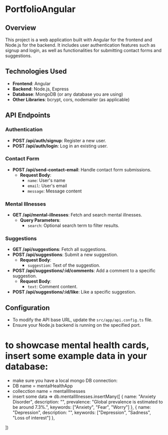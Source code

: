 # PortfolioAngular
## Overview

This project is a web application built with Angular for the frontend and Node.js for the backend. It includes user authentication features such as signup and login, as well as functionalities for submitting contact forms and suggestions.

## Technologies Used

- **Frontend**: Angular
- **Backend**: Node.js, Express
- **Database**: MongoDB (or any database you are using)
- **Other Libraries**: bcrypt, cors, nodemailer (as applicable)

## API Endpoints

### Authentication

- **POST /api/auth/signup**: Register a new user.
- **POST /api/auth/login**: Log in an existing user.

### Contact Form

- **POST /api/send-contact-email**: Handle contact form submissions. 
  - **Request Body**: 
    - `name`: User's name
    - `email`: User's email
    - `message`: Message content

### Mental Illnesses

- **GET /api/mental-illnesses**: Fetch and search mental illnesses.
  - **Query Parameters**: 
    - `search`: Optional search term to filter results.

### Suggestions

- **GET /api/suggestions**: Fetch all suggestions.
- **POST /api/suggestions**: Submit a new suggestion.
  - **Request Body**:
    - `suggestion`: Text of the suggestion.
- **POST /api/suggestions/:id/comments**: Add a comment to a specific suggestion.
  - **Request Body**:
    - `text`: Comment content.
- **POST /api/suggestions/:id/like**: Like a specific suggestion.

## Configuration

- To modify the API base URL, update the `src/app/api.config.ts` file.
- Ensure your Node.js backend is running on the specified port.






# to showcase mental health cards, insert some example data in your database:
- make sure you have a local mongo DB connection:
- DB name = mentalHealthApp
- collecction name = mentalIllnesses
- insert some data => db.mentalIllnesses.insertMany([
    {
        name: "Anxiety Disorder",
        description: "",
        prevalence: "Global prevalence is estimated to be around 7.3%.",
        keywords: ["Anxiety", "Fear", "Worry"]
    },
    {
        name: "Depression",
        description: "",
        keywords: ["Depression", "Sadness", "Loss of interest"]
    },

])


